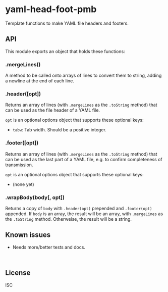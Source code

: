 ﻿
<!--#echo json="package.json" key="name" underline="=" -->
yaml-head-foot-pmb
==================
<!--/#echo -->

<!--#echo json="package.json" key="description" -->
Template functions to make YAML file headers and footers.
<!--/#echo -->



API
---

This module exports an object that holds these functions:


### .mergeLines()

A method to be called onto arrays of lines to convert them to string,
adding a newline at the end of each line.



### .header([opt])

Returns an array of lines (with `.mergeLines` as the `.toString` method)
that can be used as the file header of a YAML file.

`opt` is an optional options object that supports these optional keys:

* `tabw`: Tab width. Should be a positive integer.




### .footer([opt])

Returns an array of lines (with `.mergeLines` as the `.toString` method)
that can be used as the last part of a YAML file,
e.g. to confirm completeness of transmission.

`opt` is an optional options object that supports these optional keys:

* (none yet)


### .wrapBody(body[, opt])

Returns a copy of `body` with `.header(opt)` prepended and `.footer(opt)`
appended. If `body` is an array, the result will be an array,
with `.mergeLines` as the `.toString` method.
Otherweise, the result will be a string.





<!--#toc stop="scan" -->



Known issues
------------

* Needs more/better tests and docs.




&nbsp;


License
-------
<!--#echo json="package.json" key=".license" -->
ISC
<!--/#echo -->
